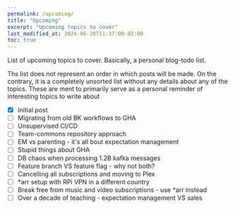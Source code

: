 ```yaml
---
permalink: /upcoming/
title: "Upcoming"
excerpt: "Upcoming topics to cover"
last_modified_at: 2024-06-20T11:37:00-02:00
toc: true
---
```


List of upcoming topics to cover. Basically, a personal blog-todo list.

Ths list does not represent an order in which posts will be made. On the contrary, it is a completely unsorted list without any details about any of the topics. These are ment to primarily serve as a personal reminder of interesting topics to write about

- [x] Initial post
- [ ] Migrating from old BK workflows to GHA
- [ ] Unsupervised CI/CD
- [ ] Team-commons repository approach
- [ ] EM vs parenting - it's all bout expectation management
- [ ] Stupid things about GHA
- [ ] DB chaos when processing 1.2B kafka messages
- [ ] Feature branch VS feature flag - why not both?
- [ ] Cancelling all subscriptions and moving to Plex
- [ ] *arr setup with RPi VPN in a different country
- [ ] Break free from music and video subscriptions - use *arr instead
- [ ] Over a decade of teaching - expectation management VS sales
